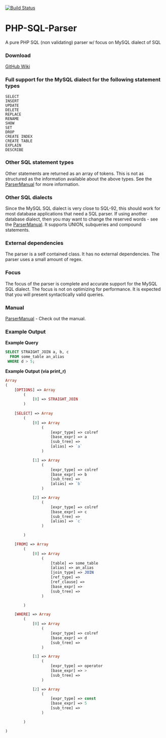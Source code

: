 [![Build Status](https://travis-ci.org/greenlion/PHP-SQL-Parser.svg?branch=master)](https://travis-ci.org/greenlion/PHP-SQL-Parser)

PHP-SQL-Parser
==============

A pure PHP SQL (non validating) parser w/ focus on MySQL dialect of SQL


### Download

 [GitHub Wiki](https://github.com/greenlion/PHP-SQL-Parser/wiki/Downloads)<br>
    
### Full support for the MySQL dialect for the following statement types

    SELECT
    INSERT
    UPDATE
    DELETE
    REPLACE
    RENAME
    SHOW
    SET
    DROP
    CREATE INDEX
    CREATE TABLE
    EXPLAIN
    DESCRIBE

### Other SQL statement types

Other statements are returned as an array of tokens. This is not as structured as the information available about the above types. See the [ParserManual](https://github.com/greenlion/PHP-SQL-Parser/wiki/Parser-Manual) for more information.

### Other SQL dialects

Since the MySQL SQL dialect is very close to SQL-92, this should work for most database applications that need a SQL parser. If using another database dialect, then you may want to change the reserved words - see the [ParserManual](https://github.com/greenlion/PHP-SQL-Parser/wiki/Parser-Manual). It supports UNION, subqueries and compound statements.

### External dependencies

The parser is a self contained class. It has no external dependencies. The parser uses a small amount of regex.

### Focus

The focus of the parser is complete and accurate support for the MySQL SQL dialect. The focus is not on optimizing for performance. It is expected that you will present syntactically valid queries.

### Manual

[ParserManual](https://github.com/greenlion/PHP-SQL-Parser/wiki/Parser-Manual) - Check out the manual.

### Example Output

**Example Query**

```sql
SELECT STRAIGHT_JOIN a, b, c 
  FROM some_table an_alias
 WHERE d > 5;
```

**Example Output (via print_r)**

```php
Array
( 
    [OPTIONS] => Array
        (
            [0] => STRAIGHT_JOIN
        )       
        
    [SELECT] => Array
        (
            [0] => Array
                (
                    [expr_type] => colref
                    [base_expr] => a
                    [sub_tree] => 
                    [alias] => `a`
                )

            [1] => Array
                (
                    [expr_type] => colref
                    [base_expr] => b
                    [sub_tree] => 
                    [alias] => `b`
                )

            [2] => Array
                (
                    [expr_type] => colref
                    [base_expr] => c
                    [sub_tree] => 
                    [alias] => `c`
                )

        )

    [FROM] => Array
        (
            [0] => Array
                (
                    [table] => some_table
                    [alias] => an_alias
                    [join_type] => JOIN
                    [ref_type] => 
                    [ref_clause] => 
                    [base_expr] => 
                    [sub_tree] => 
                )

        )

    [WHERE] => Array
        (
            [0] => Array
                (
                    [expr_type] => colref
                    [base_expr] => d
                    [sub_tree] => 
                )

            [1] => Array
                (
                    [expr_type] => operator
                    [base_expr] => >
                    [sub_tree] => 
                )

            [2] => Array
                (
                    [expr_type] => const
                    [base_expr] => 5
                    [sub_tree] => 
                )

        )

)
```
